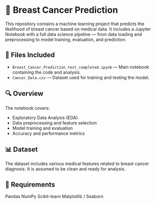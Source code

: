 # 🧠 Breast Cancer Prediction

This repository contains a machine learning project that predicts the likelihood of breast cancer based on medical data. It includes a Jupyter Notebook with a full data science pipeline — from data loading and preprocessing to model training, evaluation, and prediction.

## 📁 Files Included

- `Breast_Cancer_Prediction_test_completed.ipynb` — Main notebook containing the code and analysis.
- `Cancer_Data.csv` — Dataset used for training and testing the model.

## 🔍 Overview

The notebook covers:
- Exploratory Data Analysis (EDA)
- Data preprocessing and feature selection
- Model training and evaluation
- Accuracy and performance metrics

## 📊 Dataset

The dataset includes various medical features related to breast cancer diagnosis. It is assumed to be clean and ready for analysis.

## 🚀 Requirements
Pandas
NumPy
Scikit-learn
Matplotlib / Seaborn
